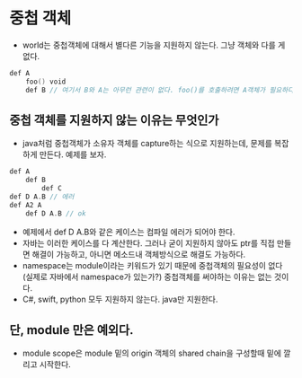 # 중첩 객체

* world는 중첩객체에 대해서 별다른 기능을 지원하지 않는다. 그냥 객체와 다를 게 없다.
```go
def A
    foo() void
    def B // 여기서 B와 A는 아무런 관련이 없다. foo()를 호출하려면 A객체가 필요하다.
```

## 중첩 객체를 지원하지 않는 이유는 무엇인가
* java처럼 중첩객체가 소유자 객체를 capture하는 식으로 지원하는데, 문제를 복잡하게 만든다. 예제를 보자.
```go
def A
    def B
        def C
def D A.B // 에러
def A2 A
    def D A.B // ok
```
* 예제에서 def D A.B와 같은 케이스는 컴파일 에러가 되어야 한다.
* 자바는 이러한 케이스를 다 계산한다. 그러나 굳이 지원하지 않아도 ptr를 직접 만들면 해결이 가능하고, 아니면 메소드내 객체방식으로 해결도 가능하다.
* namespace는 module이라는 키워드가 있기 때문에 중첩객체의 필요성이 없다 (실제로 자바에서 namespace가 있는가?) 중첩객체를 써야하는 이유는 없는 것이다.
* C#, swift, python 모두 지원하지 않는다. java만 지원한다.

## 단, module 만은 예외다.
* module scope은 module 밑의 origin 객체의 shared chain을 구성할때 밑에 깔리고 시작한다.

